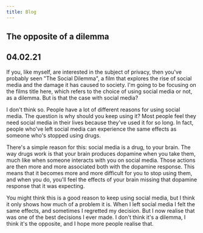 ```yaml
---
title: Blog
---
```



## The opposite of a dilemma
## 04.02.21

If you, like myself, are interested in the subject of privacy, then you've probably seen "The Social Dilemma", a film that explores the rise of social media and the damage it has caused to society. I'm going to be focusing on the films title here, which refers to the choice of using social media or not, as a dilemma. But is that the case with social media?

I don't think so. People have a lot of different reasons for using social media. The question is why should you keep using it? Most people feel they need social media in their lives because they've used it for so long. In fact, people who've left social media can experience the same effects as someone who's stopped using drugs.

There's a simple reason for this: social media is a drug, to your brain. The way drugs work is that your brain produces dopamine when you take them, much like when someone interacts with you on social media. Those actions are then more and more associated both with the dopamine response. This means that it becomes more and more difficult for you to stop using them, and when you do, you'll feel the effects of your brain missing that dopamine response that it was expecting.

You might think this is a good reason to keep using social media, but I think it only shows how much of a problem it is. When I left social media I felt the same effects, and sometimes I regretted my decision. But I now realise that was one of the best decisions I ever made. I don't think it's a dilemma, I think it's the opposite, and I hope more people realise that.